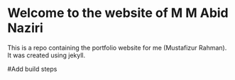 # Welcome to the website of M M Abid Naziri

This is a repo containing the portfolio website for me (Mustafizur Rahman). It was created using jekyll.

#Add build steps
